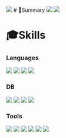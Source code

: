 <img src="https://capsule-render.vercel.app/api?type=soft&color=819ff7&height=300&section=header&text=Youngann%20Woo&fontSize=90" />
# 📒Summary
<img src="https://github-readme-stats.vercel.app/api?username=wya002&show_icons=true&theme=tokyonight"/></a>
<img src="https://github-readme-stats.vercel.app/api/top-langs/?username=wya002&layout=compact&theme=tokyonight"/></a>


# 🎓Skills
### Languages
<img src="https://img.shields.io/badge/C++-00599C?style=flat-square&logo=C%2B%2B&logoColor=white"/></a>
<img src="https://img.shields.io/badge/C%23-239120?style=flat-square&logo=CSharp&logoColor=white"/></a>
<img src="https://img.shields.io/badge/Java-007396?style=flat-square&logo=java&logoColor=white"/></a>
<img src="https://img.shields.io/badge/Python-3776AB?style=flat-square&logo=Python&logoColor=white"/></a>

### DB
<img src="https://img.shields.io/badge/mysql-4479A1?style=flat-square&logo=mysql&logoColor=white"/></a>
<img src="https://img.shields.io/badge/Oracle-f80000?style=flat-square&logo=oracle&logoColor=white"/></a>
<img src="https://img.shields.io/badge/mariaDB-003545?style=flat-square&logo=mariaDB&logoColor=white"/></a>
<img src="https://img.shields.io/badge/postgresql-4169e1?style=flat-square&logo=postgresql&logoColor=white"/></a>

### Tools
<img src="https://img.shields.io/badge/VisualStudio-5c2d91?style=flat-square&logo=visualstudio&logoColor=white"/></a>
<img src="https://img.shields.io/badge/Visual Studio Code-007ACC?style=flat-square&logo=Visual Studio Code&logoColor=white"/></a>
<img src="https://img.shields.io/badge/Eclipse-2c2255?style=flat-square&logo=eclipse&logoColor=white"/></a>
<img src="https://img.shields.io/badge/PyCharm-000000?style=flat-square&logo=pycharm&logoColor=white"/></a>
<img src="https://img.shields.io/badge/Android Studio-3DDC84?style=flat-square&logo=AndroidStudio&logoColor=white"/></a>
<img src="https://img.shields.io/badge/Git-f05032?style=flat-square&logo=git&logoColor=white"/></a>

  
<!--
**wya002/wya002** is a ✨ _special_ ✨ repository because its `README.md` (this file) appears on your GitHub profile.

Here are some ideas to get you started:

- 🔭 I’m currently working on ...
- 🌱 I’m currently learning ...
- 👯 I’m looking to collaborate on ...
- 🤔 I’m looking for help with ...
- 💬 Ask me about ...
- 📫 How to reach me: ...
- 😄 Pronouns: ...
- ⚡ Fun fact: ...
-->
